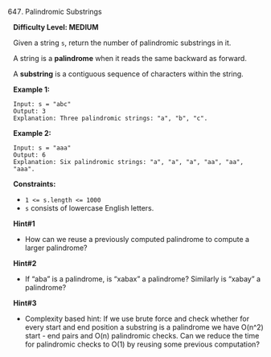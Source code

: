 647. Palindromic Substrings

**Difficulty Level: MEDIUM**

Given a string `s`, return the number of palindromic substrings in it.

A string is a **palindrome** when it reads the same backward as forward.

A **substring** is a contiguous sequence of characters within the string.

 
**Example 1:**
```
Input: s = "abc"
Output: 3
Explanation: Three palindromic strings: "a", "b", "c".
```

**Example 2:**
```
Input: s = "aaa"
Output: 6
Explanation: Six palindromic strings: "a", "a", "a", "aa", "aa", "aaa".
``` 

**Constraints:**
* `1 <= s.length <= 1000`
* `s` consists of lowercase English letters.

**Hint#1**
* How can we reuse a previously computed palindrome to compute a larger palindrome?

**Hint#2**
* If “aba” is a palindrome, is “xabax” a palindrome? Similarly is “xabay” a palindrome?

**Hint#3**
* Complexity based hint:
If we use brute force and check whether for every start and end position a substring is a palindrome we have O(n^2) start - end pairs and O(n) palindromic checks. Can we reduce the time for palindromic checks to O(1) by reusing some previous computation?
